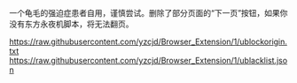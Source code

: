 一个龟毛的强迫症患者自用，谨慎尝试。删除了部分页面的“下一页”按钮，如果你没有东方永夜机脚本，将无法翻页。

https://raw.githubusercontent.com/yzcjd/Browser_Extension/1/ublockorigin.txt
https://raw.githubusercontent.com/yzcjd/Browser_Extension/1/ublacklist.json
